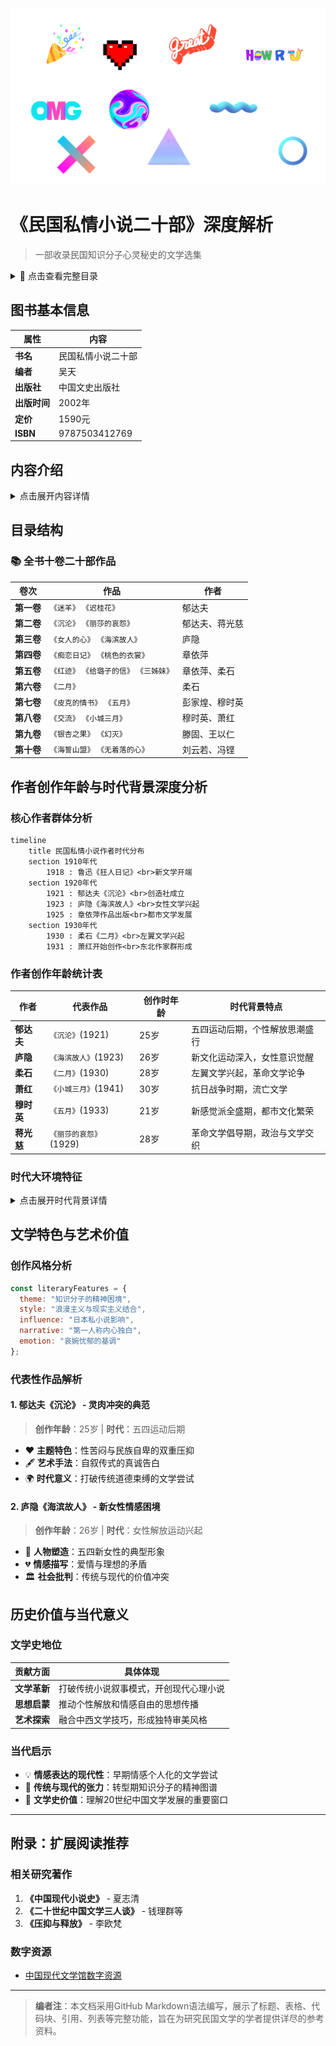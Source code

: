 ![png](https://github.com/penglai1126/appleinc2099/blob/1f4a694a127dca320613154967f5f595e3fa0d87/20241017_202610.png)

# 《民国私情小说二十部》深度解析

> 一部收录民国知识分子心灵秘史的文学选集

<details>
<summary>📑 点击查看完整目录</summary>

- [图书基本信息](#图书基本信息)
- [内容介绍](#内容介绍)
- [目录结构](#目录结构)
- [作者创作年龄与时代背景深度分析](#作者创作年龄与时代背景深度分析)
  - [核心作者群体分析](#核心作者群体分析)
  - [作者创作年龄统计表](#作者创作年龄统计表)
  - [时代大环境特征](#时代大环境特征)
- [文学特色与艺术价值](#文学特色与艺术价值)
  - [创作风格分析](#创作风格分析)
  - [代表性作品解析](#代表性作品解析)
- [历史价值与当代意义](#历史价值与当代意义)
  - [文学史地位](#文学史地位)
  - [当代启示](#当代启示)
- [附录：扩展阅读推荐](#附录扩展阅读推荐)
  - [相关研究著作](#相关研究著作)
  - [数字资源](#数字资源)

</details>

## 图书基本信息

| 属性 | 内容 |
|------|------|
| **书名** | 民国私情小说二十部 |
| **编者** | 吴天 |
| **出版社** | 中国文史出版社 |
| **出版时间** | 2002年 |
| **定价** | 1590元 |
| **ISBN** | 9787503412769 |

## 内容介绍

<details>
<summary>点击展开内容详情</summary>

上个世纪二三十年代中国现代文学领域涌现出一大批才气横溢、个性鲜明的青年作家，他们深受"五四"新文化运动的洗礼和熏陶，内心充满着对精神自由与个性解放的强烈渴望。他们风云际会于旧中国初具现代文明的几座大都市，试图用自己的心、自己的笔，改变世界，改变他人。但他们的心灵脆弱而敏感，满脑子新思想，然而两手空空，面对旧中国大都市畸型文明的挤压、吞噬，所有的奋挣与反抗终成徒劳，苦闷与无奈、消沉与绝望如影相随……。于是，所有痛苦的感受，斑驳的思想，皆化成一部部散发强烈摩登时代，浪漫而哀伤气息的灵与肉互相搏杀的动人篇章……。多少年已然逝去，他们留给后人的这些杜鹃啼血般的作品，犹如夜幕里璀灿的群星，仍然闪耀着迷人的光辉……

</details>

## 目录结构

### 📚 全书十卷二十部作品

| 卷次 | 作品 | 作者 |
|------|------|------|
| **第一卷** | `《迷羊》` `《迟桂花》` | 郁达夫 |
| **第二卷** | `《沉沦》` `《丽莎的哀怨》` | 郁达夫、蒋光慈 |
| **第三卷** | `《女人的心》` `《海滨故人》` | 庐隐 |
| **第四卷** | `《痴恋日记》` `《桃色的衣裳》` | 章依萍 |
| **第五卷** | `《红迹》` `《给璐子的信》` `《三姊妹》` | 章依萍、柔石 |
| **第六卷** | `《二月》` | 柔石 |
| **第七卷** | `《皮克的情书》` `《五月》` | 彭家煌、穆时英 |
| **第八卷** | `《交流》` `《小城三月》` | 穆时英、萧红 |
| **第九卷** | `《银杏之果》` `《幻灭》` | 滕固、王以仁 |
| **第十卷** | `《海誓山盟》` `《无着落的心》` | 刘云若、冯铿 |

## 作者创作年龄与时代背景深度分析

### 核心作者群体分析

```mermaid
timeline
    title 民国私情小说作者时代分布
    section 1910年代
        1918 : 鲁迅《狂人日记》<br>新文学开端
    section 1920年代
        1921 : 郁达夫《沉沦》<br>创造社成立
        1923 : 庐隐《海滨故人》<br>女性文学兴起
        1925 : 章依萍作品出版<br>都市文学发展
    section 1930年代
        1930 : 柔石《二月》<br>左翼文学兴起
        1931 : 萧红开始创作<br>东北作家群形成
```

### 作者创作年龄统计表

| 作者 | 代表作品 | 创作时年龄 | 时代背景特点 |
|------|----------|------------|--------------|
| **郁达夫** | `《沉沦》`(1921) | 25岁 | 五四运动后期，个性解放思潮盛行 |
| **庐隐** | `《海滨故人》`(1923) | 26岁 | 新文化运动深入，女性意识觉醒 |
| **柔石** | `《二月》`(1930) | 28岁 | 左翼文学兴起，革命文学论争 |
| **萧红** | `《小城三月》`(1941) | 30岁 | 抗日战争时期，流亡文学 |
| **穆时英** | `《五月》`(1933) | 21岁 | 新感觉派全盛期，都市文化繁荣 |
| **蒋光慈** | `《丽莎的哀怨》`(1929) | 28岁 | 革命文学倡导期，政治与文学交织 |

### 时代大环境特征

<details>
<summary>点击展开时代背景详情</summary>

#### 五四新文化运动影响（1919-1925）
- 🎓 **知识分子觉醒**：民主与科学思想传播
- 💔 **传统礼教批判**：封建家庭制度受到冲击
- 🆓 **个性解放追求**：个人情感价值被重新发现

#### 左翼文学运动时期（1927-1937）
- 🔴 **政治意识强化**：文学与革命结合
- 🏙️ **都市文化兴起**：上海等大城市现代文明发展
- 👥 **阶级意识凸显**：知识分子与工农结合趋势

#### 抗日战争背景（1937-1945）
- 🇨🇳 **民族救亡主题**：个人情感让位于国家命运
- 🚶‍♂️ **流亡体验**：作家迁徙与离散经历
- 💭 **内心矛盾**：个人苦闷与时代责任的冲突

</details>

## 文学特色与艺术价值

### 创作风格分析

```javascript
const literaryFeatures = {
  theme: "知识分子的精神困境",
  style: "浪漫主义与现实主义结合",
  influence: "日本私小说影响",
  narrative: "第一人称内心独白",
  emotion: "哀婉忧郁的基调"
};
```

### 代表性作品解析

#### 1. **郁达夫《沉沦》** - 灵肉冲突的典范
> **创作年龄**：25岁 | **时代**：五四运动后期

- ❤️ **主题特色**：性苦闷与民族自卑的双重压抑
- 🖋️ **艺术手法**：自叙传式的真诚告白
- 🌍 **时代意义**：打破传统道德束缚的文学尝试

#### 2. **庐隐《海滨故人》** - 新女性情感困境
> **创作年龄**：26岁 | **时代**：女性解放运动兴起

- 👩 **人物塑造**：五四新女性的典型形象
- 💔 **情感描写**：爱情与理想的矛盾
- 🏛️ **社会批判**：传统与现代的价值冲突

## 历史价值与当代意义

### 文学史地位

| 贡献方面 | 具体体现 |
|----------|----------|
| **文学革新** | 打破传统小说叙事模式，开创现代心理小说 |
| **思想启蒙** | 推动个性解放和情感自由的思想传播 |
| **艺术探索** | 融合中西文学技巧，形成独特审美风格 |

### 当代启示

- 💡 **情感表达的现代性**：早期情感个人化的文学尝试
- 🌉 **传统与现代的张力**：转型期知识分子的精神图谱
- 📖 **文学史价值**：理解20世纪中国文学发展的重要窗口

---

## 附录：扩展阅读推荐

### 相关研究著作

1. **《中国现代小说史》** - 夏志清
2. **《二十世纪中国文学三人谈》** - 钱理群等
3. **《压抑与释放》** - 李欧梵

### 数字资源

- [中国现代文学馆数字资源](http://www.wxg.org.cn/)

---

> **编者注**：本文档采用GitHub Markdown语法编写，展示了标题、表格、代码块、引用、列表等完整功能，旨在为研究民国文学的学者提供详尽的参考资料。

[^1]: 本文中涉及的创作年龄均为作品首次出版时的作者年龄
[^2]: 时代背景分析基于历史文献和文学史研究
